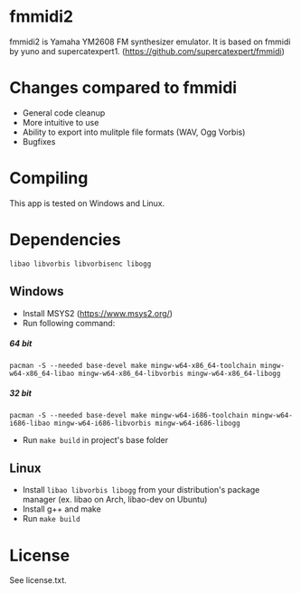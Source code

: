 # fmmidi2
fmmidi2 is Yamaha YM2608 FM synthesizer emulator. It is based on fmmidi by yuno and supercatexpert1. (https://github.com/supercatexpert/fmmidi)

# Changes compared to fmmidi
- General code cleanup
- More intuitive to use
- Ability to export into mulitple file formats (WAV, Ogg Vorbis)
- Bugfixes

# Compiling
This app is tested on Windows and Linux.

# Dependencies
`libao libvorbis libvorbisenc libogg`

## Windows
- Install MSYS2 (https://www.msys2.org/)
- Run following command:
##### 64 bit
`pacman -S --needed base-devel make mingw-w64-x86_64-toolchain mingw-w64-x86_64-libao mingw-w64-x86_64-libvorbis mingw-w64-x86_64-libogg`
##### 32 bit
`pacman -S --needed base-devel make mingw-w64-i686-toolchain mingw-w64-i686-libao mingw-w64-i686-libvorbis mingw-w64-i686-libogg`
- Run `make build` in project's base folder

## Linux
- Install `libao libvorbis libogg` from your distribution's package manager (ex. libao on Arch, libao-dev on Ubuntu)
- Install g++ and make
- Run `make build`

# License 
See license.txt.

